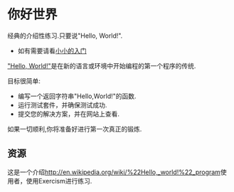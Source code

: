 # 你好世界

经典的介绍性练习.只要说"Hello, World!".

- 如有需要请看[小小的入门](./GETTING_STARTED.zh.md)

["Hello, World!"](http://en.wikipedia.org/wiki/%22Hello,_world!%22_program)是在新的语言或环境中开始编程的第一个程序的传统.

目标很简单:

-   编写一个返回字符串"Hello,World!"的函数.
-   运行测试套件，并确保测试成功.
-   提交您的解决方案，并在网站上查看.

如果一切顺利,你将准备好进行第一次真正的锻炼.

## 资源

这是一个介绍<http://en.wikipedia.org/wiki/%22Hello,_world!%22_program>使用者，使用Exercism进行练习.